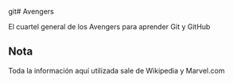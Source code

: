git# Avengers

El cuartel general de los Avengers para aprender Git y GitHub

## Nota
Toda la información aquí utilizada sale de Wikipedia y Marvel.com
